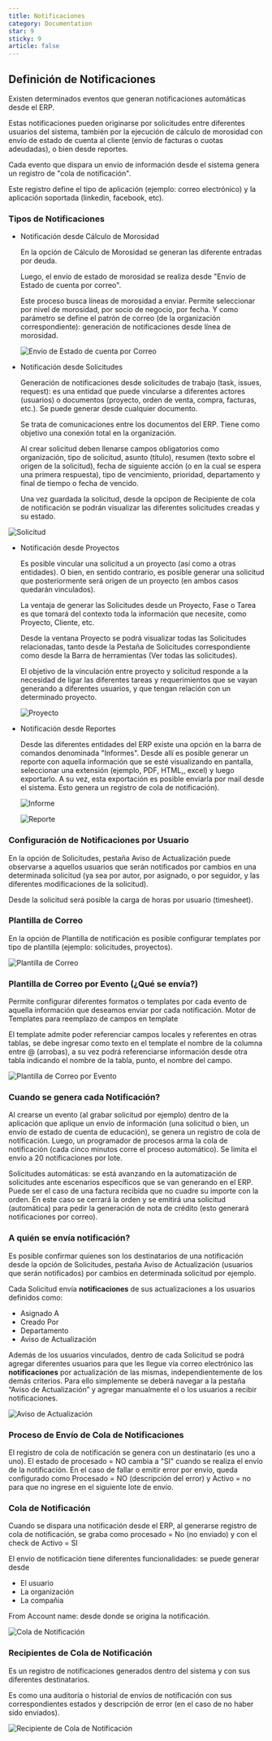 ```yaml
---
title: Notificaciones
category: Documentation
star: 9
sticky: 9
article: false
---
```


## Definición de Notificaciones

Existen determinados eventos que generan notificaciones automáticas desde el ERP. 

Estas notificaciones pueden originarse por solicitudes entre diferentes usuarios del sistema, también por la ejecución de cálculo de morosidad con envío de estado de cuenta al cliente (envío de facturas o cuotas adeudadas), o bien desde reportes.

Cada evento que dispara un envío de información desde el sistema genera un registro de "cola de notificación". 

Este registro define el tipo de aplicación (ejemplo: correo electrónico) y la aplicación soportada (linkedin, facebook, etc).

### Tipos de Notificaciones

* Notificación desde Cálculo de Morosidad

  En la opción de Cálculo de Morosidad se generan las diferente entradas por deuda.

  Luego, el envío de estado de morosidad se realiza desde "Envío de Estado de cuenta por correo".

  Este proceso busca líneas de morosidad a enviar. Permite seleccionar por nivel de morosidad, por socio de negocio, por fecha. Y como parámetro se define el patrón de correo (de la organización correspondiente): generación de notificaciones desde línea de morosidad.

  ![Envio de Estado de cuenta por Correo](/assets/img/docs/basic-rules/bar-not-estado1.png)

* Notificación desde Solicitudes

  Generación de notificaciones desde solicitudes de trabajo (task, issues, request): es una entidad que puede vincularse a diferentes actores (usuarios) o documentos (proyecto, orden de venta, compra, facturas, etc.). Se puede generar desde cualquier documento.

  Se trata de comunicaciones entre los documentos del ERP. Tiene como objetivo una conexión total en la organización.

  Al crear solicitud deben llenarse campos obligatorios como organización, tipo de solicitud, asunto (título), resumen (texto sobre el origen de la solicitud), fecha de siguiente acción (o en la cual se espera una primera respuesta), tipo de vencimiento, prioridad, departamento y final de tiempo o fecha de vencido.

  Una vez guardada la solicitud, desde la opcipon de Recipiente de cola de notificación se podrán visualizar las diferentes solicitudes creadas y su estado.

 ![Solicitud](/assets/img/docs/basic-rules/bar-not-solicitud1.png)

* Notificación desde Proyectos

  Es posible vincular una solicitud a un proyecto (así como a otras entidades). O bien, en sentido contrario, es posible generar una solicitud que posteriormente será origen de un proyecto (en ambos casos quedarán vinculados). 

  La ventaja de generar las Solicitudes desde un Proyecto, Fase o Tarea es que tomará del contexto toda la información que necesite, como Proyecto, Cliente, etc.

  Desde la ventana Proyecto se podrá visualizar todas las Solicitudes relacionadas, tanto desde la Pestaña de Solicitudes correspondiente como desde la Barra de herramientas (Ver todas las solicitudes).

  El objetivo de la vinculación entre proyecto y solicitud responde a la necesidad de ligar las diferentes tareas y requerimientos que se vayan generando a diferentes usuarios, y que tengan relación con un determinado proyecto.

   ![Proyecto](/assets/img/docs/basic-rules/bar-not-proyecto1.png)

* Notificación desde Reportes

  Desde las diferentes entidades del ERP existe una opción en la barra de comandos denominada "Informes". Desde allí es posible generar un reporte con aquella información que se esté visualizando en pantalla, seleccionar una extensión (ejemplo, PDF, HTML,, excel) y luego exportarlo. A su vez, esta exportación es posible enviarla por mail desde el sistema. Esto genera un registro de cola de notificación).

   ![Informe](/assets/img/docs/basic-rules/bar-not-report3.png)

    ![Reporte](/assets/img/docs/basic-rules/bar-not-report4.png)

### Configuración de Notificaciones por Usuario

En la opción de Solicitudes, pestaña Aviso de Actualización puede observarse a aquellos usuarios que serán notificados por cambios en una determinada solicitud (ya sea por autor, por asignado, o por seguidor, y las diferentes modificaciones de la solicitud).

Desde la solicitud será posible la carga de horas por usuario (timesheet).

### Plantilla de Correo

En la opción de Plantilla de notificación es posible configurar templates por tipo de plantilla (ejemplo: solicitudes, proyectos).

 ![Plantilla de Correo](/assets/img/docs/basic-rules/bar-not-plantilla.png)

### Plantilla de Correo por Evento (¿Qué se envía?)

Permite configurar diferentes formatos o templates por cada evento de aquella información que deseamos enviar por cada notificación.
Motor de Templates para reemplazo de campos en template

El template admite poder referenciar campos locales y referentes en otras tablas, se debe ingresar como texto en el template el nombre de la columna entre @ (arrobas), a su vez podrá referenciarse información desde otra tabla indicando el nombre de la tabla, punto, el nombre del campo.

 ![Plantilla de Correo por Evento](/assets/img/docs/basic-rules/bar-not-event1.png)

### Cuando se genera cada Notificación?

Al crearse un evento (al grabar solicitud por ejemplo) dentro de la aplicación que aplique un envío de información (una solicitud o bien, un envío de estado de cuenta de educación), se genera un registro de cola de notificación. Luego, un programador de procesos arma la cola de notificación (cada cinco minutos corre el proceso automático). Se limita el envío a 20 notificaciones por lote.

Solicitudes automáticas: se está avanzando en la automatización de solicitudes ante escenarios específicos que se van generando en el ERP. Puede ser el caso de una factura recibida que no cuadre su importe con la orden. En este caso se cerrará la orden y se emitirá una solicitud (automática) para pedir la generación de nota de crédito (esto generará notificaciones por correo).

### A quién se envía notificación?

Es posible confirmar quienes son los destinatarios de una notificación desde la opción de Solicitudes, pestaña Aviso de Actualización (usuarios que serán notificados) por cambios en determinada solicitud por ejemplo.

Cada Solicitud envía **notificaciones** de sus actualizaciones a los usuarios definidos como:

* Asignado A
* Creado Por
* Departamento
* Aviso de Actualización

Además de los usuarios vinculados, dentro de cada Solicitud se podrá agregar diferentes usuarios para que les llegue vía correo electrónico las **notificaciones** por actualización de las mismas, independientemente de los demás criterios. Para ello simplemente se deberá navegar a la pestaña “Aviso de Actualización” y agregar manualmente el o los usuarios a recibir notificaciones.

 ![Aviso de Actualización](/assets/img/docs/basic-rules/bar-not-act1.png)

### Proceso de Envío de Cola de Notificaciones

El registro de cola de notificación se genera con un destinatario (es uno a uno). El estado de procesado = NO cambia a "SI" cuando se realiza el envío de la notificación. En el caso de fallar o emitir error por envío, queda configurado como Procesado = NO (descripción del error) y Activo = no para que no ingrese en el siguiente lote de envío.

### Cola de Notificación

Cuando se dispara una notificación desde el ERP, al generarse registro de cola de notificación, se graba como procesado = No (no enviado) y con el check de Activo = SI

El envío de notificación tiene diferentes funcionalidades: se puede generar desde

* El usuario
* La organización
* La compañia

From Account name: desde donde se origina la notificación.

 ![Cola de Notificación](/assets/img/docs/basic-rules/bar-not-notification1.png)

### Recipientes de Cola de Notificación

Es un registro de notificaciones generados dentro del sistema y con sus diferentes destinatarios. 

Es como una auditoría o historial de envíos de notificación con sus correspondientes estados y descripción de error (en el caso de no haber sido enviados).

 ![Recipiente de Cola de Notificación](/assets/img/docs/basic-rules/bar-not-recipient1.png)